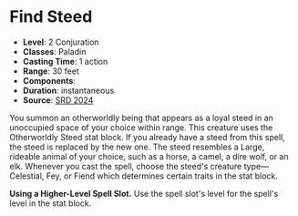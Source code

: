 # Find Steed

- **Level**: 2 Conjuration
- **Classes**: Paladin
- **Casting Time**: 1 action
- **Range**: 30 feet
- **Components**: 
- **Duration**: instantaneous
- **Source**: [SRD 2024](../../../srds/SRD_2024.pdf)

You summon an otherworldly being that appears as a loyal steed in an unoccupied space of your choice within range. This creature uses the Otherworldly Steed stat block. If you already have a steed from this spell, the steed is replaced by the new one. The steed resembles a Large, rideable animal of your choice, such as a horse, a camel, a dire wolf, or an elk. Whenever you cast the spell, choose the steed's creature type—Celestial, Fey, or Fiend which determines certain traits in the stat block.

**Using a Higher-Level Spell Slot.** Use the spell slot's level for the spell's level in the stat block.
